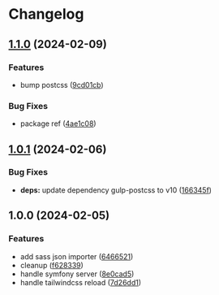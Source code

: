 # Changelog

## [1.1.0](https://github.com/nlemoine/gulp-tasks/compare/v1.0.1...v1.1.0) (2024-02-09)


### Features

* bump postcss ([9cd01cb](https://github.com/nlemoine/gulp-tasks/commit/9cd01cbe8a01806a29f7e96c7ec04a09cc5ed297))


### Bug Fixes

* package ref ([4ae1c08](https://github.com/nlemoine/gulp-tasks/commit/4ae1c0855fa7dd99800fa21b103dfa0c2778b90a))

## [1.0.1](https://github.com/nlemoine/gulp-tasks/compare/v1.0.0...v1.0.1) (2024-02-06)


### Bug Fixes

* **deps:** update dependency gulp-postcss to v10 ([166345f](https://github.com/nlemoine/gulp-tasks/commit/166345f91e015a5b81b0dcefdafa803425c38901))

## 1.0.0 (2024-02-05)


### Features

* add sass json importer ([6466521](https://github.com/nlemoine/gulp-tasks/commit/64665214da85bcb8e8a8ddfef524d6391fe0012d))
* cleanup ([f628339](https://github.com/nlemoine/gulp-tasks/commit/f628339fa20167bac969f83c7d940158d8c70df0))
* handle symfony server ([8e0cad5](https://github.com/nlemoine/gulp-tasks/commit/8e0cad558666d947f4c8e5fb91479e2007a47255))
* handle tailwindcss reload ([7d26dd1](https://github.com/nlemoine/gulp-tasks/commit/7d26dd137ab538f96835a7826cfe3d441e6d6d74))
